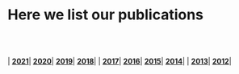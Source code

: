 # Here we list our publications

<br />
<br />

| [**2021**](publications/2021.md)| [**2020**](publications/2020.md)| [**2019**](publications/2019.md)| [**2018**](publications/2018.md)| 
| [**2017**](publications/2017.md)| [**2016**](publications/2016.md)| [**2015**](publications/2015.md)| [**2014**](publications/2014.md)| 
| [**2013**](publications/2013.md)| [**2012**](publications/2012.md)| 
